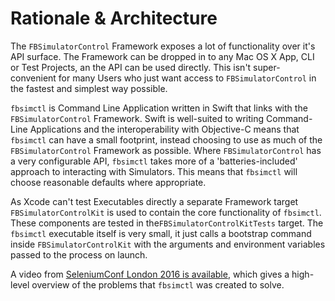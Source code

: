 # Rationale & Architecture

The `FBSimulatorControl` Framework exposes a lot of functionality over it's API surface. The Framework can be dropped in to any Mac OS X App, CLI or  Test Projects, an the API can be used directly. This isn't super-convenient for many Users who just want access to `FBSimulatorControl` in the fastest and simplest way possible.

`fbsimctl` is Command Line Application written in Swift that links with the `FBSimulatorControl` Framework. Swift is well-suited to writing Command-Line Applications and the interoperability with Objective-C means that `fbsimctl` can have a small footprint, instead choosing to use as much of the `FBSimulatorControl` Framework as possible. Where `FBSimulatorControl` has a very configurable API, `fbsimctl` takes more of a 'batteries-included' approach to interacting with Simulators. This means that `fbsimctl` will choose reasonable defaults where appropriate.

As Xcode can't test Executables directly a separate Framework target `FBSimulatorControlKit` is used to contain the core functionality of `fbsimctl`. These components are tested in the`FBSimulatorControlKitTests` target. The `fbsimctl` executable itself is very small, it just calls a bootstrap command inside `FBSimulatorControlKit` with the arguments and environment variables passed to the process on launch.

A video from [SeleniumConf London 2016 is available](https://www.youtube.com/watch?v=lTxW4rbu6Bk), which gives a high-level overview of the problems that `fbsimctl` was created to solve.

